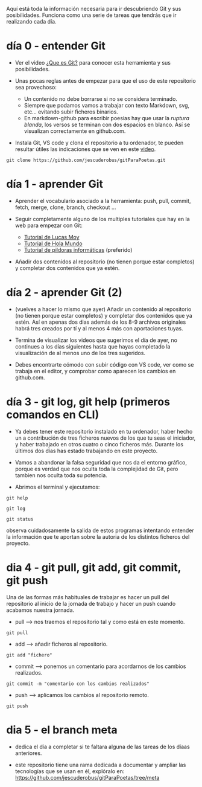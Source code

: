 Aquí está toda la información necesaria para ir descubriendo Git y sus posibilidades. Funciona como una serie de tareas que tendrás que ir realizando cada día.

# día 0 - entender Git

- Ver el video [¿Que es Git?](https://www.youtube.com/watch?v=jGehuhFhtnE) para conocer esta herramienta y sus posibilidades.

  
- Unas pocas reglas antes de empezar para que el uso de este repositorio sea provechoso:
  - Un contenido no debe borrarse si no se considera terminado.
  - Siempre que podamos vamos a trabajar con texto Markdown, svg, etc... evitando subir ficheros binarios.
  - En markdown-github para escribir poesias hay que usar la _ruptura blanda_, los versos se terminan con dos espacios en blanco. Así se visualizan correctamente en github.com.

- Instala Git, VS code y clona el repositorio a tu ordenador, te pueden resultar útiles las indicaciones que se ven en este [video](https://www.youtube.com/watch?v=XycExtQ31GE).

```
git clone https://github.com/jescuderobus/gitParaPoetas.git
```

# día 1 - aprender Git

- Aprender el vocabulario asociado a la herramienta: push, pull, commit, fetch, merge, clone, branch, checkout ...
  
- Seguir completamente alguno de los multiples tutoriales que hay en la web para empezar con Git:
  - [Tutorial de Lucas Moy](https://www.youtube.com/watch?v=CK5ZcKZsMRs)
  - [Tutorial de Hola Mundo](https://www.youtube.com/watch?v=VdGzPZ31ts8)
  - [Tutorial de pildoras informáticas](https://www.youtube.com/watch?v=ANF1X42_ae4&list=PLU8oAlHdN5BlyaPFiNQcV0xDqy0eR35aU) (preferido)

- Añadir dos contenidos al repositorio (no tienen porque estar completos) y completar dos contenidos que ya estén.


# día 2 - aprender Git (2)

- (vuelves a hacer lo mismo que ayer) Añadir un contenido al repositorio (no tienen porque estar completos) y completar dos contenidos que ya estén. Así en apenas dos dias además de los 8-9 archivos originales habrá tres creados por tí y al menos 4 más con aportaciones tuyas.

- Termina de visualizar los videos que sugerimos el día de ayer, no continues a los días siguientes hasta que hayas completado la visualización de al menos uno de los tres sugeridos.

- Debes encontrarte cómodo con subir código con VS code, ver como se trabaja en el editor, y comprobar como aparecen los cambios en github.com.


# día 3 - git log, git help (primeros comandos en CLI)
- Ya debes tener este repositorio instalado en tu ordenador, haber hecho un a contribución de tres ficheros nuevos de los que tu seas el iniciador, y haber trabajado en otros cuatro o cinco ficheros más. Durante los últimos dos días has estado trabajando en este proyecto. 

- Vamos a abandonar la falsa seguridad que nos da el entorno gráfico, porque es verdad que nos oculta toda la complejidad de Git, pero tambien nos oculta toda su potencia.

- Abrimos el terminal y ejecutamos:

```
git help
```

```
git log
```

```
git status
```
observa cuidadosamente la salida de estos programas intentando entender la información que te aportan sobre la autoria de los distintos ficheros del proyecto.

# dia 4 - git pull, git add, git commit, git push

Una de las formas más habituales de trabajar es hacer un pull del repositorio al inicio de la jornada de trabajo y hacer un push cuando acabamos nuestra jornada.

- pull --> nos traemos el repositorio tal y como está en este momento.
```
git pull
``` 
- add --> añadir ficheros al repositorio.
```
git add "fichero"
```
- commit --> ponemos un comentario para acordarnos de los cambios realizados.
```
git commit -m "comentario con los cambios realizados"
```
- push --> aplicamos los cambios al repositorio remoto.
```
git push
```


# dia 5 - el branch meta

- dedica el día a completar si te faltara alguna de las tareas de los díaas anteriores.

- este repositorio tiene una rama dedicada a documentar y ampliar las tecnologías que se usan en él, explóralo en: https://github.com/jescuderobus/gitParaPoetas/tree/meta 








